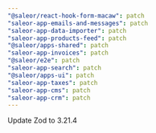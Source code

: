 ```yaml
---
"@saleor/react-hook-form-macaw": patch
"saleor-app-emails-and-messages": patch
"saleor-app-data-importer": patch
"saleor-app-products-feed": patch
"@saleor/apps-shared": patch
"saleor-app-invoices": patch
"@saleor/e2e": patch
"saleor-app-search": patch
"@saleor/apps-ui": patch
"saleor-app-taxes": patch
"saleor-app-cms": patch
"saleor-app-crm": patch
---
```


Update Zod to 3.21.4
